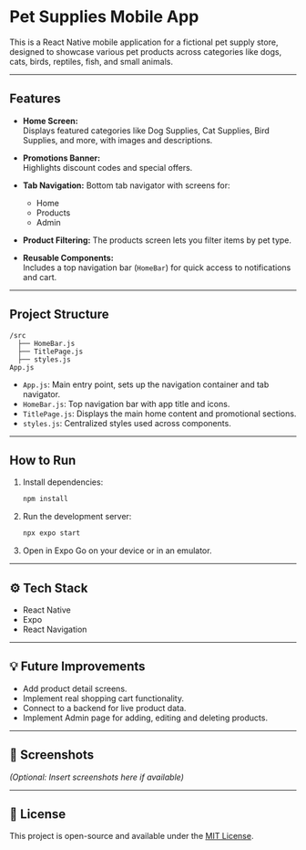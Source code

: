 # Pet Supplies Mobile App

This is a React Native mobile application for a fictional pet supply store, designed to showcase various pet products across categories like dogs, cats, birds, reptiles, fish, and small animals.

---

## Features

- **Home Screen:**  
  Displays featured categories like Dog Supplies, Cat Supplies, Bird Supplies, and more, with images and descriptions.

- **Promotions Banner:**  
  Highlights discount codes and special offers.

- **Tab Navigation:**
  Bottom tab navigator with screens for:
  - Home
  - Products
  - Admin
- **Product Filtering:**
  The products screen lets you filter items by pet type.

- **Reusable Components:**  
  Includes a top navigation bar (`HomeBar`) for quick access to notifications and cart.

---

## Project Structure

```
/src
  ├── HomeBar.js
  ├── TitlePage.js
  ├── styles.js
App.js
```

- `App.js`: Main entry point, sets up the navigation container and tab navigator.
- `HomeBar.js`: Top navigation bar with app title and icons.
- `TitlePage.js`: Displays the main home content and promotional sections.
- `styles.js`: Centralized styles used across components.

---

## How to Run

1. Install dependencies:

   ```bash
   npm install
   ```

2. Run the development server:

   ```bash
   npx expo start
   ```

3. Open in Expo Go on your device or in an emulator.

---

## ⚙ Tech Stack

- React Native  
- Expo  
- React Navigation

---

## 💡 Future Improvements

- Add product detail screens.
- Implement real shopping cart functionality.
- Connect to a backend for live product data.
- Implement Admin page for adding, editing and deleting products.

---

## 📸 Screenshots

*(Optional: Insert screenshots here if available)*

---

## 📄 License

This project is open-source and available under the [MIT License](LICENSE).